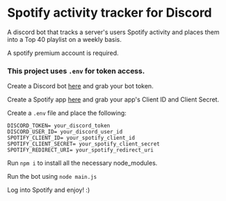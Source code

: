 # Spotify activity tracker for Discord

A discord bot that tracks a server's users Spotify activity and places them into a Top 40 playlist on a weekly basis.

A spotify premium account is required.

### This project uses `.env` for token access.

Create a Discord bot [here](https://discord.com/developers/applications) and grab your bot token.

Create a Spotify app [here](https://developer.spotify.com) and grab your app's Client ID and Client Secret.

Create a `.env` file and place the following:

```
DISCORD_TOKEN= your_discord_token
DISCORD_USER_ID= your_discord_user_id
SPOTIFY_CLIENT_ID= your_spotify_client_id
SPOTIFY_CLIENT_SECRET= your_spotify_client_secret
SPOTIFY_REDIRECT_URI= your_spotify_redirect_uri
```
Run `npm i` to install all the necessary node_modules.

Run the bot using `node main.js`

Log into Spotify and enjoy! :)
